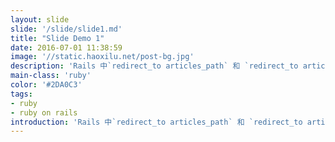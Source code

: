 ```yaml
---
layout: slide
slide: '/slide/slide1.md'
title: "Slide Demo 1"
date: 2016-07-01 11:38:59
image: '//static.haoxilu.net/post-bg.jpg'
description: 'Rails 中`redirect_to articles_path` 和 `redirect_to articles_path, status: 302`其实是没有区别的'
main-class: 'ruby'
color: '#2DA0C3'
tags:
- ruby
- ruby on rails
introduction: 'Rails 中`redirect_to articles_path` 和 `redirect_to articles_path, status: 302`其实是没有区别的'
---
```

